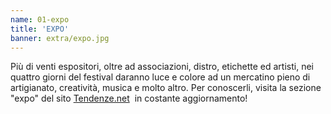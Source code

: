 ```yaml
---
name: 01-expo
title: 'EXPO'
banner: extra/expo.jpg
---
```


Più di venti espositori, oltre ad associazioni, distro, etichette ed artisti, nei quattro giorni del festival daranno luce e colore ad un mercatino pieno di artigianato, creatività, musica e molto altro. Per conoscerli, visita la sezione "expo" del sito <a href="http://tendenze.net/expo" target="_blank" rel="noopener">Tendenze.net</a>  in costante aggiornamento! 
